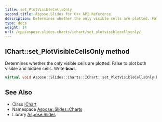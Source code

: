 ```yaml
---
title: set_PlotVisibleCellsOnly
second_title: Aspose.Slides for C++ API Reference
description: Determines whether the only visible cells are plotted. False to plot both visible and hidden cells. Write bool.
type: docs
weight: 14
url: /cpp/aspose.slides.charts/ichart/set_plotvisiblecellsonly/
---
```

## IChart::set_PlotVisibleCellsOnly method


Determines whether the only visible cells are plotted. False to plot both visible and hidden cells. Write **bool**.

```cpp
virtual void Aspose::Slides::Charts::IChart::set_PlotVisibleCellsOnly(bool value)=0
```

## See Also

* Class [IChart](../)
* Namespace [Aspose::Slides::Charts](../../)
* Library [Aspose.Slides](../../../)
